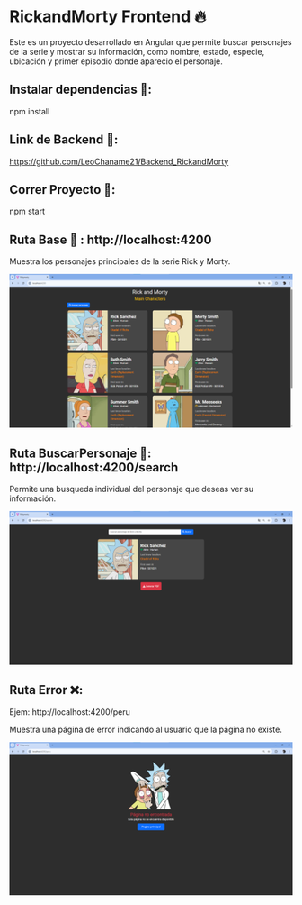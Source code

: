 # RickandMorty Frontend 🔥
Este es un proyecto desarrollado en Angular que permite buscar personajes de la serie y mostrar su información, como nombre, estado, especie, ubicación y primer episodio donde aparecio el personaje.
## Instalar dependencias 🚀:
npm install
## Link de Backend 🚀:
https://github.com/LeoChaname21/Backend_RickandMorty
## Correr Proyecto 🚀:
npm start
## Ruta Base 🚀 : http://localhost:4200
Muestra los personajes principales de la serie Rick y Morty.

![Vista Principal](public/img/capturaRutaBase.png)

## Ruta BuscarPersonaje 🚀: http://localhost:4200/search

Permite una busqueda individual del personaje que deseas ver su información.

![Vista Busqueda](public/img/CapturaRutaBusqueda.png)

## Ruta Error ❌: 
Ejem: http://localhost:4200/peru

Muestra una página de error indicando al usuario que la página no existe.

![Vista Busqueda](public/img/CapturaRutaError.png)
